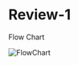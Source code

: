 # Review-1


Flow Chart 


![FlowChart](https://github.com/MajorProjectB08/Review-1/assets/149284610/f8c2787c-1a5c-477a-b212-e2e66818e441)
